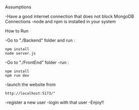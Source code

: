 Assumptions

  -Have a good internet connection that does not block MongoDB Connections
  -node and npm is installed in your system

  
How to Run

  -Go to "./Backend" folder and run :
  ```
  npm install
  node server.js
  ```
  
  -Go to "./FrontEnd" folder
  -run : 
  ```
  npm install
  npm run dev
  ```

  -launch the website from 
  ```
  http://localhost:5173/"
  ```
  -register a new user
  -login with that user
  -Enjoy!!
